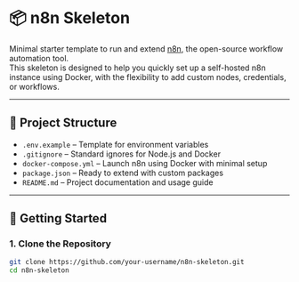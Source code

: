 # 📦 n8n Skeleton

Minimal starter template to run and extend [n8n](https://n8n.io/), the open-source workflow automation tool.  
This skeleton is designed to help you quickly set up a self-hosted n8n instance using Docker, with the flexibility to add custom nodes, credentials, or workflows.

---

## 📁 Project Structure

- `.env.example` – Template for environment variables  
- `.gitignore` – Standard ignores for Node.js and Docker  
- `docker-compose.yml` – Launch n8n using Docker with minimal setup  
- `package.json` – Ready to extend with custom packages  
- `README.md` – Project documentation and usage guide

---

## 🚀 Getting Started

### 1. Clone the Repository

```bash
git clone https://github.com/your-username/n8n-skeleton.git
cd n8n-skeleton
